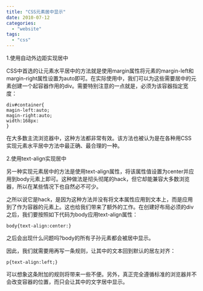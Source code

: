 ```yaml
---
title: "CSS元素居中显示"
date: 2010-07-12
categories: 
  - "website"
tags: 
  - "css"
---
```


1.使用自动外边距实现居中

CSS中首选的让元素水平居中的方法就是使用margin属性将元素的margin-left和margin-right属性设置为auto即可。在实际使用中，我们可以为这些需要居中的元素创建一个起容器作用的div。需要特别注意的一点就是，必须为该容器指定宽度：

```
div#container{ 
magin-left:auto; 
magin-right:auto; 
width:168px: 
}
```

在大多数主流浏览器中，这种方法都非常有效。该方法也被认为是在各种用CSS实现元素水平居中方法中最正确、最合理的一种。

2.使用text-align实现居中

另一种实现元素居中的方法是使用text-align属性，将该属性值设置为center并应用到body元素上即可。这种做法是彻头彻尾的hack，但它却能兼容大多数浏览器，所以在某些情况下也自然必不可少。

之所以说它是hack，是因为这种方法并没有将文本属性应用到文本上，而是应用到了作为容器的元素上。这也给我们带来了额外的工作。在创建好布局必须的div之后，我们要按照如下代码为body应用text-align属性：

```
body{text-align:center:}
```

之后会出现什么问题吗?body的所有子孙元素都会被居中显示。

因此，我们就需要用再写一条规则，让其中的文本回到默认的居左对齐：

```
p{text-align:left;}
```

可以想象这条附加的规则将带来一些不便。另外，真正完全遵循标准的浏览器并不会改变容器的位置，而只会让其中的文字居中显示。
